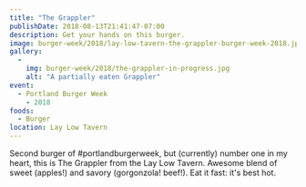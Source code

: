 ```yaml
---
title: "The Grappler"
publishDate: 2018-08-13T21:41:47-07:00
description: Get your hands on this burger.
image: burger-week/2018/lay-low-tavern-the-grappler-burger-week-2018.jpg
gallery: 
  -
    img: burger-week/2018/the-grappler-in-progress.jpg
    alt: "A partially eaten Grappler"
event:
  - Portland Burger Week
    - 2018  
foods:
  - Burger
location: Lay Low Tavern
---
```

Second burger of #portlandburgerweek, but (currently) number one in my heart, this is The Grappler from the Lay Low Tavern. Awesome blend of sweet (apples!) and savory (gorgonzola! beef!). Eat it fast: it's best hot.